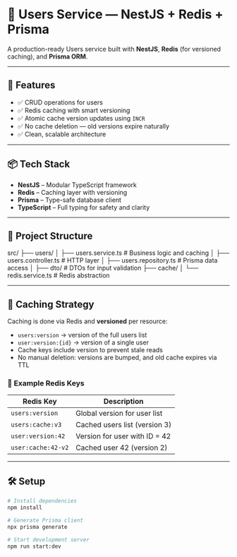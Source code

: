 # 🧠 Users Service — NestJS + Redis + Prisma

A production-ready Users service built with **NestJS**, **Redis** (for versioned caching), and **Prisma ORM**.

---

## 🚀 Features

- ✅ CRUD operations for users
- ✅ Redis caching with smart versioning
- ✅ Atomic cache version updates using `INCR`
- ✅ No cache deletion — old versions expire naturally
- ✅ Clean, scalable architecture

---

## 📦 Tech Stack

- **NestJS** – Modular TypeScript framework
- **Redis** – Caching layer with versioning
- **Prisma** – Type-safe database client
- **TypeScript** – Full typing for safety and clarity

---

## 📁 Project Structure

src/
├── users/
│ ├── users.service.ts # Business logic and caching
│ ├── users.controller.ts # HTTP layer
│ ├── users.repository.ts # Prisma data access
│ ├── dto/ # DTOs for input validation
├── cache/
│ └── redis.service.ts # Redis abstraction

---

## 🧠 Caching Strategy

Caching is done via Redis and **versioned** per resource:

- `users:version` → version of the full users list
- `user:version:{id}` → version of a single user
- Cache keys include version to prevent stale reads
- No manual deletion: versions are bumped, and old cache expires via TTL

### 🔑 Example Redis Keys

| Redis Key               | Description                     |
|------------------------|---------------------------------|
| `users:version`        | Global version for user list    |
| `users:cache:v3`       | Cached users list (version 3)   |
| `user:version:42`      | Version for user with ID = 42   |
| `user:cache:42-v2`     | Cached user 42 (version 2)      |

---

## 🛠️ Setup

```bash
# Install dependencies
npm install

# Generate Prisma client
npx prisma generate

# Start development server
npm run start:dev